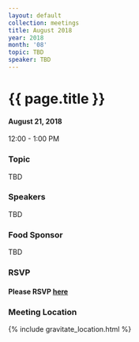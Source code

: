 ```yaml
---
layout: default
collection: meetings
title: August 2018
year: 2018
month: '08'
topic: TBD
speaker: TBD
---
```


# {{ page.title }}

#### August 21, 2018
12:00 - 1:00 PM

### Topic

TBD

### Speakers

TBD

### Food Sponsor

TBD

### RSVP

#### Please RSVP [here](https://iowaruby-aug-2018.eventbrite.com)

### Meeting Location
{% include gravitate_location.html %}
